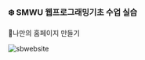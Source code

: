### :snowflake: SMWU 웹프로그래밍기초 수업 실습

:pushpin:나만의 홈페이지 만들기

![sbwebsite](https://user-images.githubusercontent.com/64299610/103890852-25d41900-512c-11eb-80e9-1218be17b8e6.gif)
